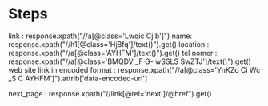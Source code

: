 # Steps
link : response.xpath("//a[@class='Lwqic Cj b']")
name: response.xpath("//h1[@class='HjBfq']/text()").get()
location : response.xpath("//a[@class='AYHFM']/text()").get()
tel nomer : response.xpath("//a[@class='BMQDV _F G- wSSLS SwZTJ']/text()").get()
web site link in encoded format : response.xpath("//a[@class='YnKZo Ci Wc _S C AYHFM']").attrib['data-encoded-url']

next_page : response.xpath("//link[@rel='next']/@href").get()